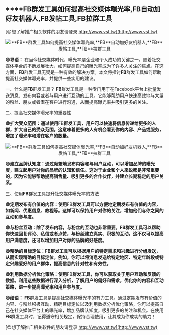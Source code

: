 ## ****FB**群发工具如何提高社交媒体曝光率,**FB**自动加好友机器人,**FB**发帖工具,**FB**拉群工具**

[😍想了解推广相关软件的朋友请登录 http://www.vst.tw](http://www.vst.tw)

 <center><img src="https://vst.tw/MP4/tuiguang/png/1.png" alt="**FB**群发工具如何提高社交媒体曝光率,**FB**自动加好友机器人,**FB**发帖工具,**FB**拉群工具"></center>

**😄导语：**
在当今社交媒体时代，曝光率是企业和个人成功的关键之一。随着社交媒体平台的不断发展壮大，如何提高自己的曝光率成为了许多人关注的焦点。在这方面，**FB**群发工具无疑是一种有效的解决方案。本文将探讨**FB**群发工具如何帮助提高社交媒体曝光率，并提供一些实用的建议。

一、什么是**FB**群发工具？
**FB**群发工具是一种专门用于在Facebook平台上批量发送消息、发布内容或者与用户进行互动的工具。它能够帮助用户快速高效地与大量的粉丝、朋友或者潜在客户进行沟通，从而提高曝光率并吸引更多的关注。

二、提高社交媒体曝光率的重要性

**😄扩大受众范围：通过使用**FB**群发工具，用户可以快速将信息传递给更多的人群，扩大自己的受众范围。这意味着更多的人有机会看到你的内容、产品或服务，增加了曝光率和潜在客户的数量。**

 <center><img src="https://vst.tw/MP4/tuiguang/png/3.png" alt="**FB**群发工具如何提高社交媒体曝光率,**FB**自动加好友机器人,**FB**发帖工具,**FB**拉群工具"></center>

**😄建立品牌认知度：通过频繁地发布内容和与用户互动，可以增加品牌的曝光度，建立起用户对你的品牌的认知和信任。这对于企业和个人来说都是非常重要的，因为它能够帮助提高销售量、吸引更多的合作伙伴，并建立长期稳定的用户关系。**

三、使用**FB**群发工具提升社交媒体曝光率的方法

**😄定期发布有价值的内容：使用**FB**群发工具可以方便地定期发布有价值的内容，如新闻、优惠信息、教程等。这样可以保持用户对你的关注，增加他们与你之间的互动和参与度。**

**😄与粉丝互动：除了发布内容，与粉丝的互动也非常重要。**FB**群发工具可以帮助你快速回复评论、私信或者点赞，与粉丝建立真实、积极的互动。这不仅可以提高用户满意度，还可以增加用户对你的品牌的好感度。**

**😄精确的目标定位：**FB**群发工具可以根据用户的特定需求和兴趣进行分组发送，从而实现精确的目标定位。例如，你可以将消息发送给特定地区、特定年龄段或特定兴趣爱好的用户群体，提高信息的针对性和有效性。**

**😄利用数据分析优化策略：使用**FB**群发工具，你可以获取关于用户互动和反馈的数据。利用这些数据进行深入分析，了解用户的偏好和需求，优化你的内容和互动策略，进一步提高曝光率和用户参与度。**

**😄结语：**
**FB**群发工具是提高社交媒体曝光率的有力工具。通过定期发布有价值的内容、与粉丝积极互动、精确目标定位以及利用数据分析优化策略，你可以提高自己在社交媒体平台上的曝光率，增加品牌认知度，吸引更多的关注和机会。在使用**FB**群发工具时，记得遵守相关规定，保持合理使用，让其成为你成功的助力！

[😍想了解推广相关软件的朋友请登录 http://www.vst.tw](http://www.vst.tw)



